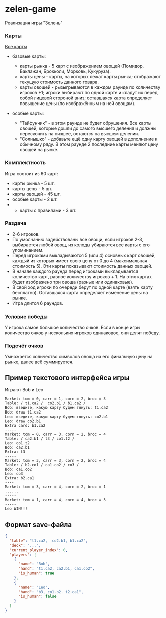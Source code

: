 # zelen-game
Реализация игры "Зелень"

### Карты
[Все карты](https://66ddcf6f21f96a29579da227--aesthetic-sunburst-02ce89.netlify.app/)

* базовые карты:
  * карты рынка - 5 карт с изображением овощей (Помидор, Баклажан, Брокколи, Морковь, Кукуруза).
  * карты цены - карты, на которых лежат карты рынка; отображают текущую стоимость данного товара. 
  * карты овощей - рызыгрываются в каждом раунде по количеству игроков +1; игроки выбирают по одной карте и кладут их перед собой лицевой стороной вниз; оставшаяся карта определяет повышение цены (по изображённым на ней овощам).
  
* особые карты:
  * "Тайфунчик" - в этом раунде не будет обрушения. Все карты овощей, которые дошли до самого высшего деления и должны перескочить на низшее, остаются на высшем делении.
  * "Солнышко" - добавьте ещё одну карту овощей в дополнение к обычному ряду. В этом раунде 2 последние карты меняют цену овощей на рынке.
### Комплектность
Игра состоит из 60 карт:
 * карты рынка - 5 шт.
 * карты цены - 5 шт.
 * карты овощей - 45 шт.
 * особые карты - 2 шт.
 * + карты с правилами - 3 шт.
### Раздача

 * 2-6 игроков.
 * По умолчанию задействованы все овощи, если игроков 2-3, выбирается любой овощ, из колоды убираются все карты с его упоминанием.
 * Перед игроками выкладываются 5 (или 4) основных карт овощей, каждый из которых имеет свою цену от 0 до 4 (максимальная стоимость 5). Эти карты показывают стоимость данных овощей.
 * В начале каждого раунда перед игроками выкладывается количество карт, равное количеству игроков + 1. На этих картах будет изображено три овоща (разные или одинаковые).
 * В свой ход игроки по очереди берут по одной карте (взять карту бесплатно). Оставшаяся карта определяет изменение цены на рынке.
 * Игра длится 6 раундов.

### Условие победы

У игрока самое большое количество очков. Если в конце игры количество очков у нескольких игроков одинаковое, они делят победу.

### Подсчёт очков 

Умножается количество символов овоща на его финальную цену на рынке, далее всё суммируется. 

## Пример текстового интерфейса игры

Играют Bob и Leo

```
Market: tom = 0, carr = 1, corn = 2, broc = 3
Table: / t1.ca2 /  co2.b1 / b1.ca2 /
Bob: введите, какую карту будем тянуть: t1.ca2
Bob: draw t1.ca2
Leo: введите, какую карту будем тянуть: co2.b1
Leo: draw co2.b1
Extra card: b1.ca2
-----
Market: tom = 0, carr = 3, corn = 2, broc = 4
Table: / ca2.b1 / t3 / co1.t2 /
Leo: co1.t2
Bob: ca2.b1
Extra: t3
-----
Market: tom = 3, carr = 3, corn = 2, broc = 4
Table: / b2.co1 / ca1.co2 / co3 /
Bob: ca1.co2
Leo: co3
Extra: b2.ca1
----
Market: tom = 3, carr = 4, corn = 2, broc = 1
......
-----
Market: tom = 1, carr = 4, corn = 4, broc = 3
-----
Leo WIN!!!
```


## Формат save-файла

```json
{
  "table": "t1.ca2,  co2.b1, b1.ca2",
  "deck": "...",
  "current_player_index": 0,
  "players": [
    {
      "name": "Bob",
      "hand": "t1.ca2, ca2.b1, ca1.co2",
      "is_human": true
    },
    {
      "name": "Leo",
      "hand": "b3, co1.b2. t2.ca1",
      "is_human": false
    }
  ]
}
```



















































